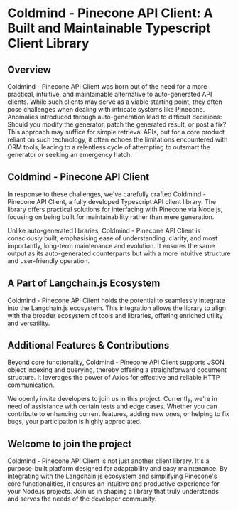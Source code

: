 # Coldmind - Pinecone API Client: A Built and Maintainable Typescript Client Library

## Overview
Coldmind - Pinecone API Client was born out of the need for a more practical, intuitive, and maintainable alternative to auto-generated API clients. While such clients may serve as a viable starting point, they often pose challenges when dealing with intricate systems like Pinecone. Anomalies introduced through auto-generation lead to difficult decisions: Should you modify the generator, patch the generated result, or post a fix? This approach may suffice for simple retrieval APIs, but for a core product reliant on such technology, it often echoes the limitations encountered with ORM tools, leading to a relentless cycle of attempting to outsmart the generator or seeking an emergency hatch.

## Coldmind - Pinecone API Client
In response to these challenges, we've carefully crafted Coldmind - Pinecone API Client, a fully developed Typescript API client library. The library offers practical solutions for interfacing with Pinecone via Node.js, focusing on being built for maintainability rather than mere generation.

Unlike auto-generated libraries, Coldmind - Pinecone API Client is consciously built, emphasising ease of understanding, clarity, and most importantly, long-term maintenance and evolution. It ensures the same output as its auto-generated counterparts but with a more intuitive structure and user-friendly operation.

## A Part of Langchain.js Ecosystem
Coldmind - Pinecone API Client holds the potential to seamlessly integrate into the Langchain.js ecosystem. This integration allows the library to align with the broader ecosystem of tools and libraries, offering enriched utility and versatility.

## Additional Features & Contributions
Beyond core functionality, Coldmind - Pinecone API Client supports JSON object indexing and querying, thereby offering a straightforward document structure. It leverages the power of Axios for effective and reliable HTTP communication.

We openly invite developers to join us in this project. Currently, we're in need of assistance with certain tests and edge cases. Whether you can contribute to enhancing current features, adding new ones, or helping to fix bugs, your participation is highly appreciated.

## Welcome to join the project
Coldmind - Pinecone API Client is not just another client library. It's a purpose-built platform designed for adaptability and easy maintenance. By integrating with the Langchain.js ecosystem and simplifying Pinecone's core functionalities, it ensures an intuitive and productive experience for your Node.js projects. Join us in shaping a library that truly understands and serves the needs of the developer community.
